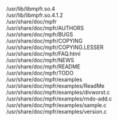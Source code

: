 /usr/lib/libmpfr.so.4  
/usr/lib/libmpfr.so.4.1.2  
/usr/share/doc/mpfr  
/usr/share/doc/mpfr/AUTHORS  
/usr/share/doc/mpfr/BUGS  
/usr/share/doc/mpfr/COPYING  
/usr/share/doc/mpfr/COPYING.LESSER  
/usr/share/doc/mpfr/FAQ.html  
/usr/share/doc/mpfr/NEWS  
/usr/share/doc/mpfr/README  
/usr/share/doc/mpfr/TODO  
/usr/share/doc/mpfr/examples  
/usr/share/doc/mpfr/examples/ReadMe  
/usr/share/doc/mpfr/examples/divworst.c  
/usr/share/doc/mpfr/examples/rndo-add.c  
/usr/share/doc/mpfr/examples/sample.c  
/usr/share/doc/mpfr/examples/version.c  
